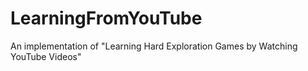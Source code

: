 # LearningFromYouTube
An implementation of "Learning Hard Exploration Games by Watching YouTube Videos"
